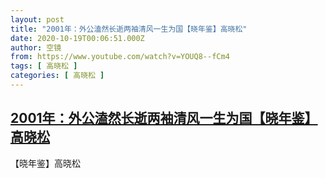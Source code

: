 ```yaml
---
layout: post
title: "2001年：外公溘然长逝两袖清风一生为国【晓年鉴】高晓松"
date: 2020-10-19T00:06:51.000Z
author: 空镜
from: https://www.youtube.com/watch?v=YOUQ8--fCm4
tags: [ 高晓松 ]
categories: [ 高晓松 ]
---
```

<!--1603066011000-->
[2001年：外公溘然长逝两袖清风一生为国【晓年鉴】高晓松](https://www.youtube.com/watch?v=YOUQ8--fCm4)
------

<div>
【晓年鉴】高晓松
</div>
